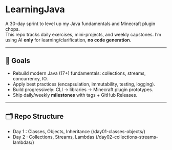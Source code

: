 # LearningJava

A 30-day sprint to level up my Java fundamentals and Minecraft plugin chops.  
This repo tracks daily exercises, mini-projects, and weekly capstones. I’m using AI **only** for learning/clarification, **no code generation**.

---

## 📌 Goals
- Rebuild modern Java (17+) fundamentals: collections, streams, concurrency, IO.
- Apply best practices (encapsulation, immutability, testing, logging).
- Build progressively: CLI → libraries → Minecraft plugin prototypes.
- Ship daily/weekly **milestones** with tags + GitHub Releases.

---

## 🗂️ Repo Structure
- Day 1 : Classes, Objects, Inheritance (/day01-classes-objects/)
- Day 2 : Collections, Streams, Lambdas (/day02-collections-streams-lambdas/)
